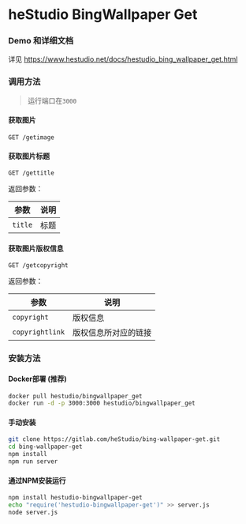 # heStudio BingWallpaper Get

### Demo 和详细文档
详见 https://www.hestudio.net/docs/hestudio_bing_wallpaper_get.html

### 调用方法
> 运行端口在`3000`
#### 获取图片
```
GET /getimage
```

#### 获取图片标题
```
GET /gettitle
```

返回参数：

| 参数 | 说明 |
|---|---|
| `title` | 标题 |

#### 获取图片版权信息
```
GET /getcopyright
```

返回参数：

| 参数 | 说明 |
|---|---|
| `copyright` | 版权信息 |
| `copyrightlink` | 版权信息所对应的链接 |

### 安装方法
#### Docker部署 (推荐)
```sh
docker pull hestudio/bingwallpaper_get
docker run -d -p 3000:3000 hestudio/bingwallpaper_get
```

#### 手动安装
```sh
git clone https://gitlab.com/heStudio/bing-wallpaper-get.git
cd bing-wallpaper-get
npm install
npm run server
```

#### 通过NPM安装运行
```sh
npm install hestudio-bingwallpaper-get
echo "require('hestudio-bingwallpaper-get')" >> server.js
node server.js
```

